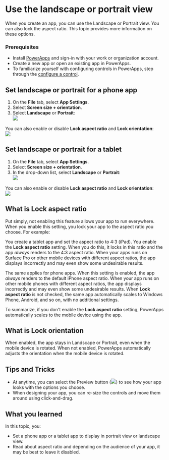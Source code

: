 <properties
	pageTitle="Set the landscape or portrait aspect ratio within PowerApps | Microsoft PowerApps"
	description="Add and configure the aspect ratio for landscape and portrait orientation in PowerApps"
	services=""
	suite="powerapps"
	documentationCenter=""
	authors="MandiOhlinger"
	manager="dwrede"
	editor=""/>

<tags
   ms.service="powerapps"
   ms.devlang="na"
   ms.topic="article"
   ms.tgt_pltfrm="na"
   ms.workload="na"
   ms.date="11/25/2015"
   ms.author="mandia"/>

# Use the landscape or portrait view

When you create an app, you can use the Landscape or Portrait view. You can also lock the aspect ratio. This topic provides more information on these options.

### Prerequisites
- Install [PowerApps](http://aka.ms/powerappsinstall) and sign-in with your work or organization account.
- Create a new app or open an existing app in PowerApps.
- To familiarize yourself with configuring controls in PowerApps, step through the [configure a control](get-started-test-drive.md#configure-a-control).

## Set landscape or portrait for a phone app
1. On the **File** tab, select **App Settings**.
2. Select **Screen size + orientation**.
3. Select **Landscape** or **Portrait**:  
![][5]  

You can also enable or disable **Lock aspect ratio** and **Lock orientation**:  
![][6]  

## Set landscape or portrait for a tablet
1. On the **File** tab, select **App Settings**.
2. Select **Screen size + orientation**.
3. In the drop-down list, select **Landscape** or **Portrait**:  
![][4]  

You can also enable or disable **Lock aspect ratio** and **Lock orientation**:  
![][6]  

## What is Lock aspect ratio
Put simply, not enabling this feature allows your app to run everywhere. When you enable this setting, you lock your app to the aspect ratio you choose. For example:

You create a tablet app and set the aspect ratio to 4:3 (iPad). You enable the **Lock aspect ratio** setting. When you do this, it locks in this ratio and the app *always* renders to the 4:3 aspect ratio. When your apps runs on Surface Pro or other mobile devices with different aspect ratios, the app displays incorrectly and may even show some undesirable results.

The same applies for phone apps. When this setting is enabled, the app *always* renders to the default iPhone aspect ratio. When your app runs on other mobile phones with different aspect ratios, the app displays incorrectly and may even show some undesirable results. When **Lock aspect ratio** is not checked, the same app automatically scales to Windows Phone, Android, and so on, with no additional settings.

To summarize, if you don't enable the **Lock aspect ratio** setting, PowerApps automatically scales to the mobile device using the app.

## What is Lock orientation
When enabled, the app stays in Landscape or Portrait, even when the mobile device is rotated. When not enabled, PowerApps automatically adjusts the orientation when the mobile device is rotated. 

## Tips and Tricks
- At anytime, you can select the Preview button (![][3]) to see how your app looks with the options you choose.
- When designing your app, you can re-size the controls and move them around using click-and-drag.

## What you learned
In this topic, you:

- Set a phone app or a tablet app to display in portrait view or landscape view.
- Read about aspect ratio and depending on the audience of your app, it may be best to leave it disabled. 

[1]: ./media/set-aspect-ratio-portrait-landscape/phoneratio.png
[2]: ./media/set-aspect-ratio-portrait-landscape/tabletratio.png
[3]: ./media/set-aspect-ratio-portrait-landscape/preview.png
[4]: ./media/set-aspect-ratio-portrait-landscape/tabletorientation.png
[5]: ./media/set-aspect-ratio-portrait-landscape/phoneorientation.png
[6]: ./media/set-aspect-ratio-portrait-landscape/advancedsettings.png
